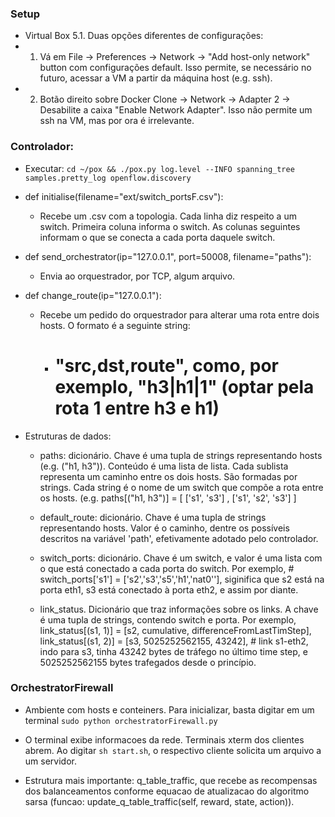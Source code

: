 
### Setup
* Virtual Box 5.1. Duas opções diferentes de configurações:
* 1) Vá em File -> Preferences -> Network -> "Add host-only network" button com configurações default. Isso permite, se necessário no futuro, acessar a VM a partir da máquina host (e.g. ssh).
* 2) Botão direito sobre Docker Clone -> Network -> Adapter 2 -> Desabilite a caixa "Enable Network Adapter". Isso não permite um ssh na VM, mas por ora é irrelevante.

### Controlador:

* Executar:
	`cd ~/pox && ./pox.py log.level --INFO spanning_tree samples.pretty_log openflow.discovery`

* def initialise(filename="ext/switch_portsF.csv"):
	* Recebe um .csv com a topologia. Cada linha diz respeito a um switch. Primeira coluna informa o switch. As colunas seguintes informam o que se conecta a cada porta daquele switch.


* def send_orchestrator(ip="127.0.0.1", port=50008, filename="paths"):
	* Envia ao orquestrador, por TCP, algum arquivo.

* def change_route(ip="127.0.0.1"):
	* Recebe um pedido do orquestrador para alterar uma rota entre dois hosts. O formato é a seguinte string:
		* # "src,dst,route", como, por exemplo, "h3|h1|1" (optar pela rota 1 entre h3 e h1)
	

* Estruturas de dados:
	* paths: dicionário. Chave é uma tupla de strings representando hosts (e.g. ("h1, h3")). Conteúdo é uma lista de lista. Cada sublista representa um caminho entre os dois hosts. São formadas por strings. Cada string é o nome de um switch que compõe a rota entre os hosts. (e.g. paths[("h1, h3")] = [ ['s1', 's3']  , ['s1', 's2', 's3']  ]

	* default_route: dicionário. Chave é uma tupla de strings representando hosts. Valor é o caminho, dentre os possíveis descritos na variável 'path', efetivamente adotado pelo controlador.

	* switch_ports: dicionário. Chave é um switch, e valor é uma lista com o que está conectado a cada porta do switch. Por exemplo, # switch_ports['s1'] = ['s2','s3','s5','h1','nat0''], siginifica que s2 está na porta eth1, s3 está conectado à porta eth2, e assim por diante.

	* link_status. Dicionário que traz informações sobre os links. A chave é uma tupla de strings, contendo switch e porta. Por exemplo, link_status[(s1, 1)] = [s2, cumulative, differenceFromLastTimStep], link_status[(s1, 2)] = [s3, 5025252562155, 43242],  # link s1-eth2, indo para s3, tinha 43242 bytes de tráfego no último time step, e 5025252562155 bytes trafegados desde o princípio.


### OrchestratorFirewall

* Ambiente com hosts e conteiners. Para inicializar, basta digitar em um terminal `sudo python orchestratorFirewall.py`

* O terminal exibe informacoes da rede. Terminais xterm dos clientes abrem. Ao digitar `sh start.sh`, o respectivo cliente solicita um arquivo a um servidor.

* Estrutura mais importante: q_table_traffic, que recebe as recompensas dos balanceamentos conforme equacao de atualizacao do algoritmo sarsa (funcao: update_q_table_traffic(self, reward, state, action)). 
